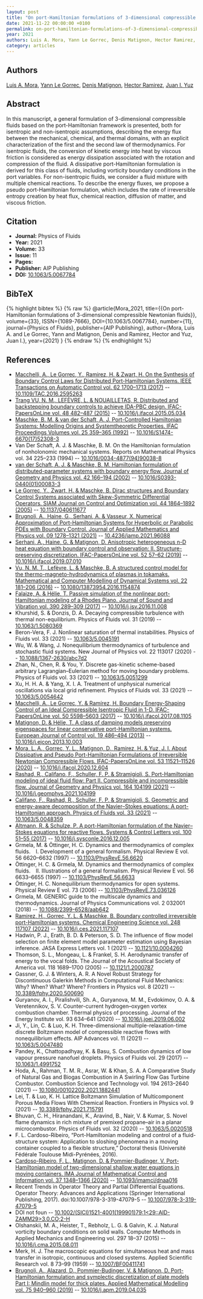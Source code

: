 ```yaml
---
layout: post
title: "On port-Hamiltonian formulations of 3-dimensional compressible Newtonian fluids"
date: 2021-11-22 00:00:00 +0100
permalink: on-port-hamiltonian-formulations-of-3-dimensional-compressible-newtonian-fluids
year: 2021
authors: Luis A. Mora, Yann Le Gorrec, Denis Matignon, Hector Ramirez, Juan I. Yuz
category: articles
---
```

 
## Authors
[Luis A. Mora](authors/luis_a_mora), [Yann Le Gorrec](authors/yann_le_gorrec), [Denis Matignon](authors/denis_matignon), [Hector Ramirez](authors/hector_ramirez), [Juan I. Yuz](authors/juan_i_yuz)
 
## Abstract
In this manuscript, a general formulation of 3-dimensional compressible fluids based on the port-Hamiltonian framework is presented, both for isentropic and non-isentropic assumptions, describing the energy flux between the mechanical, chemical, and thermal domains, with an explicit characterization of the first and the second law of thermodynamics. For isentropic fluids, the conversion of kinetic energy into heat by viscous friction is considered as energy dissipation associated with the rotation and compression of the fluid. A dissipative port-Hamiltonian formulation is derived for this class of fluids, including vorticity boundary conditions in the port variables. For non-isentropic fluids, we consider a fluid mixture with multiple chemical reactions. To describe the energy fluxes, we propose a pseudo port-Hamiltonian formulation, which includes the rate of irreversible entropy creation by heat flux, chemical reaction, diffusion of matter, and viscous friction.
 
## Citation
- **Journal:** Physics of Fluids
- **Year:** 2021
- **Volume:** 33
- **Issue:** 11
- **Pages:** 
- **Publisher:** AIP Publishing
- **DOI:** [10.1063/5.0067784](https://doi.org/10.1063/5.0067784)
 
## BibTeX
{% highlight bibtex %}
{% raw %}
@article{Mora_2021,
  title={{On port-Hamiltonian formulations of 3-dimensional compressible Newtonian fluids}},
  volume={33},
  ISSN={1089-7666},
  DOI={10.1063/5.0067784},
  number={11},
  journal={Physics of Fluids},
  publisher={AIP Publishing},
  author={Mora, Luis A. and Le Gorrec, Yann and Matignon, Denis and Ramirez, Hector and Yuz, Juan I.},
  year={2021}
}
{% endraw %}
{% endhighlight %}
 
## References
- [Macchelli, A., Le Gorrec, Y., Ramirez, H. & Zwart, H. On the Synthesis of Boundary Control Laws for Distributed Port-Hamiltonian Systems. IEEE Transactions on Automatic Control vol. 62 1700–1713 (2017)](on-the-synthesis-of-boundary-control-laws-for-distributed-port-hamiltonian-systems) -- [10.1109/TAC.2016.2595263](https://doi.org/10.1109/TAC.2016.2595263)
- [Trang VU, N. M., LEFÈVRE, L. & NOUAILLETAS, R. Distributed and backstepping boundary controls to achieve IDA-PBC design. IFAC-PapersOnLine vol. 48 482–487 (2015)](distributed-and-backstepping-boundary-controls-to-achieve-ida-pbc-design) -- [10.1016/j.ifacol.2015.05.034](https://doi.org/10.1016/j.ifacol.2015.05.034)
- [Maschke, B. M. & van der Schaft, A. J. Port-Controlled Hamiltonian Systems: Modelling Origins and Systemtheoretic Properties. IFAC Proceedings Volumes vol. 25 359–365 (1992)](port-controlled-hamiltonian-systems-modelling-origins-and-systemtheoretic-properties-92) -- [10.1016/S1474-6670(17)52308-3](https://doi.org/10.1016/S1474-6670(17)52308-3)
- Van Der Schaft, A. J. & Maschke, B. M. On the Hamiltonian formulation of nonholonomic mechanical systems. Reports on Mathematical Physics vol. 34 225–233 (1994) -- [10.1016/0034-4877(94)90038-8](https://doi.org/10.1016/0034-4877(94)90038-8)
- [van der Schaft, A. J. & Maschke, B. M. Hamiltonian formulation of distributed-parameter systems with boundary energy flow. Journal of Geometry and Physics vol. 42 166–194 (2002)](hamiltonian-formulation-of-distributed-parameter-systems-with-boundary-energy-flow) -- [10.1016/S0393-0440(01)00083-3](https://doi.org/10.1016/S0393-0440(01)00083-3)
- [Le Gorrec, Y., Zwart, H. & Maschke, B. Dirac structures and Boundary Control Systems associated with Skew-Symmetric Differential Operators. SIAM Journal on Control and Optimization vol. 44 1864–1892 (2005)](dirac-structures-and-boundary-control-systems-associated-with-skew-symmetric-differential-operators) -- [10.1137/040611677](https://doi.org/10.1137/040611677)
- [Brugnoli, A., Haine, G., Serhani, A. & Vasseur, X. Numerical Approximation of Port-Hamiltonian Systems for Hyperbolic or Parabolic PDEs with Boundary Control. Journal of Applied Mathematics and Physics vol. 09 1278–1321 (2021)](numerical-approximation-of-port-hamiltonian-systems-for-hyperbolic-or-parabolic-pdes-with-boundary-control) -- [10.4236/jamp.2021.96088](https://doi.org/10.4236/jamp.2021.96088)
- [Serhani, A., Haine, G. & Matignon, D. Anisotropic heterogeneous n-D heat equation with boundary control and observation: II. Structure-preserving discretization. IFAC-PapersOnLine vol. 52 57–62 (2019)](anisotropic-heterogeneous-n-d-heat-equation-with-boundary-control-and-observation-ii-structure-preserving-discretization) -- [10.1016/j.ifacol.2019.07.010](https://doi.org/10.1016/j.ifacol.2019.07.010)
- [Vu, N. M. T., Lefèvre, L. & Maschke, B. A structured control model for the thermo-magneto-hydrodynamics of plasmas in tokamaks. Mathematical and Computer Modelling of Dynamical Systems vol. 22 181–206 (2016)](a-structured-control-model-for-the-thermo-magneto-hydrodynamics-of-plasmas-in-tokamaks) -- [10.1080/13873954.2016.1154874](https://doi.org/10.1080/13873954.2016.1154874)
- [Falaize, A. & Hélie, T. Passive simulation of the nonlinear port-Hamiltonian modeling of a Rhodes Piano. Journal of Sound and Vibration vol. 390 289–309 (2017)](passive-simulation-of-the-nonlinear-port-hamiltonian-modeling-of-a-rhodes-piano) -- [10.1016/j.jsv.2016.11.008](https://doi.org/10.1016/j.jsv.2016.11.008)
- Khurshid, S. & Donzis, D. A. Decaying compressible turbulence with thermal non-equilibrium. Physics of Fluids vol. 31 (2019) -- [10.1063/1.5080369](https://doi.org/10.1063/1.5080369)
- Beron-Vera, F. J. Nonlinear saturation of thermal instabilities. Physics of Fluids vol. 33 (2021) -- [10.1063/5.0045191](https://doi.org/10.1063/5.0045191)
- Wu, W. & Wang, J. Nonequilibrium thermodynamics of turbulence and stochastic fluid systems. New Journal of Physics vol. 22 113017 (2020) -- [10.1088/1367-2630/abc7d2](https://doi.org/10.1088/1367-2630/abc7d2)
- Zhan, N., Chen, R. & You, Y. Discrete gas-kinetic scheme-based arbitrary Lagrangian–Eulerian method for moving boundary problems. Physics of Fluids vol. 33 (2021) -- [10.1063/5.0051299](https://doi.org/10.1063/5.0051299)
- Xu, H. H. A. & Yang, X. I. A. Treatment of unphysical numerical oscillations via local grid refinement. Physics of Fluids vol. 33 (2021) -- [10.1063/5.0054642](https://doi.org/10.1063/5.0054642)
- [Macchelli, A., Le Gorrec, Y. & Ramírez, H. Boundary Energy-Shaping Control of an Ideal Compressible Isentropic Fluid in 1-D. IFAC-PapersOnLine vol. 50 5598–5603 (2017)](boundary-energy-shaping-control-of-an-ideal-compressible-isentropic-fluid-in-1-d) -- [10.1016/j.ifacol.2017.08.1105](https://doi.org/10.1016/j.ifacol.2017.08.1105)
- [Matignon, D. & Hélie, T. A class of damping models preserving eigenspaces for linear conservative port-Hamiltonian systems. European Journal of Control vol. 19 486–494 (2013)](a-class-of-damping-models-preserving-eigenspaces-for-linear-conservative-port-hamiltonian-systems) -- [10.1016/j.ejcon.2013.10.003](https://doi.org/10.1016/j.ejcon.2013.10.003)
- [Mora, L. A., Gorrec, Y. L., Matignon, D., Ramirez, H. & Yuz, J. I. About Dissipative and Pseudo Port-Hamiltonian Formulations of Irreversible Newtonian Compressible Flows. IFAC-PapersOnLine vol. 53 11521–11526 (2020)](about-dissipative-and-pseudo-port-hamiltonian-formulations-of-irreversible-newtonian-compressible-flows) -- [10.1016/j.ifacol.2020.12.604](https://doi.org/10.1016/j.ifacol.2020.12.604)
- [Rashad, R., Califano, F., Schuller, F. P. & Stramigioli, S. Port-Hamiltonian modeling of ideal fluid flow: Part II. Compressible and incompressible flow. Journal of Geometry and Physics vol. 164 104199 (2021)](port-hamiltonian-modeling-of-ideal-fluid-flow-part-ii-compressible-and-incompressible-flow) -- [10.1016/j.geomphys.2021.104199](https://doi.org/10.1016/j.geomphys.2021.104199)
- [Califano, F., Rashad, R., Schuller, F. P. & Stramigioli, S. Geometric and energy-aware decomposition of the Navier–Stokes equations: A port-Hamiltonian approach. Physics of Fluids vol. 33 (2021)](geometric-and-energy-aware-decomposition-of-the-navier-stokes-equations-a-port-hamiltonian-approach) -- [10.1063/5.0048359](https://doi.org/10.1063/5.0048359)
- [Altmann, R. & Schulze, P. A port-Hamiltonian formulation of the Navier–Stokes equations for reactive flows. Systems &amp; Control Letters vol. 100 51–55 (2017)](a-port-hamiltonian-formulation-of-the-navier-stokes-equations-for-reactive-flows) -- [10.1016/j.sysconle.2016.12.005](https://doi.org/10.1016/j.sysconle.2016.12.005)
- Grmela, M. & Öttinger, H. C. Dynamics and thermodynamics of complex fluids.  I. Development of a general formalism. Physical Review E vol. 56 6620–6632 (1997) -- [10.1103/PhysRevE.56.6620](https://doi.org/10.1103/PhysRevE.56.6620)
- Öttinger, H. C. & Grmela, M. Dynamics and thermodynamics of complex fluids.  II. Illustrations of a general formalism. Physical Review E vol. 56 6633–6655 (1997) -- [10.1103/PhysRevE.56.6633](https://doi.org/10.1103/PhysRevE.56.6633)
- Öttinger, H. C. Nonequilibrium thermodynamics for open systems. Physical Review E vol. 73 (2006) -- [10.1103/PhysRevE.73.036126](https://doi.org/10.1103/PhysRevE.73.036126)
- Grmela, M. GENERIC guide to the multiscale dynamics and thermodynamics. Journal of Physics Communications vol. 2 032001 (2018) -- [10.1088/2399-6528/aab642](https://doi.org/10.1088/2399-6528/aab642)
- [Ramirez, H., Gorrec, Y. L. & Maschke, B. Boundary controlled irreversible port-Hamiltonian systems. Chemical Engineering Science vol. 248 117107 (2022)](boundary-controlled-irreversible-port-hamiltonian-systems) -- [10.1016/j.ces.2021.117107](https://doi.org/10.1016/j.ces.2021.117107)
- Hadwin, P. J., Erath, B. D. & Peterson, S. D. The influence of flow model selection on finite element model parameter estimation using Bayesian inference. JASA Express Letters vol. 1 (2021) -- [10.1121/10.0004260](https://doi.org/10.1121/10.0004260)
- Thomson, S. L., Mongeau, L. & Frankel, S. H. Aerodynamic transfer of energy to the vocal folds. The Journal of the Acoustical Society of America vol. 118 1689–1700 (2005) -- [10.1121/1.2000787](https://doi.org/10.1121/1.2000787)
- Gassner, G. J. & Winters, A. R. A Novel Robust Strategy for Discontinuous Galerkin Methods in Computational Fluid Mechanics: Why? When? What? Where? Frontiers in Physics vol. 8 (2021) -- [10.3389/fphy.2020.500690](https://doi.org/10.3389/fphy.2020.500690)
- Guryanov, A. I., Piralishvili, Sh. A., Guryanova, M. M., Evdokimov, O. A. & Veretennikov, S. V. Counter-current hydrogen–oxygen vortex combustion chamber. Thermal physics of processing. Journal of the Energy Institute vol. 93 634–641 (2020) -- [10.1016/j.joei.2019.06.002](https://doi.org/10.1016/j.joei.2019.06.002)
- Ji, Y., Lin, C. & Luo, K. H. Three-dimensional multiple-relaxation-time discrete Boltzmann model of compressible reactive flows with nonequilibrium effects. AIP Advances vol. 11 (2021) -- [10.1063/5.0047480](https://doi.org/10.1063/5.0047480)
- Pandey, K., Chattopadhyay, K. & Basu, S. Combustion dynamics of low vapour pressure nanofuel droplets. Physics of Fluids vol. 29 (2017) -- [10.1063/1.4991752](https://doi.org/10.1063/1.4991752)
- Hoda, A., Rahman, T. M. R., Asrar, W. & Khan, S. A. A Comparative Study of Natural Gas and Biogas Combustion in A Swirling Flow Gas Turbine Combustor. Combustion Science and Technology vol. 194 2613–2640 (2021) -- [10.1080/00102202.2021.1882441](https://doi.org/10.1080/00102202.2021.1882441)
- Lei, T. & Luo, K. H. Lattice Boltzmann Simulation of Multicomponent Porous Media Flows With Chemical Reaction. Frontiers in Physics vol. 9 (2021) -- [10.3389/fphy.2021.715791](https://doi.org/10.3389/fphy.2021.715791)
- Bhuvan, C. H., Hiranandani, K., Aravind, B., Nair, V. & Kumar, S. Novel flame dynamics in rich mixture of premixed propane–air in a planar microcombustor. Physics of Fluids vol. 32 (2020) -- [10.1063/5.0020518](https://doi.org/10.1063/5.0020518)
- F. L. Cardoso-Ribeiro, “Port-Hamiltonian modeling and control of a fluid-structure system: Application to sloshing phenomena in a moving container coupled to a flexible structure,” Doctoral thesis (Université Fédérale Toulouse Midi-Pyrénées, 2016).
- [Cardoso-Ribeiro, F. L., Matignon, D. & Pommier-Budinger, V. Port-Hamiltonian model of two-dimensional shallow water equations in moving containers. IMA Journal of Mathematical Control and Information vol. 37 1348–1366 (2020)](port-hamiltonian-model-of-two-dimensional-shallow-water-equations-in-moving-containers) -- [10.1093/imamci/dnaa016](https://doi.org/10.1093/imamci/dnaa016)
- Recent Trends in Operator Theory and Partial Differential Equations. Operator Theory: Advances and Applications (Springer International Publishing, 2017). doi:10.1007/978-3-319-47079-5 -- [10.1007/978-3-319-47079-5](https://doi.org/10.1007/978-3-319-47079-5)
- DOI not foun -- [10.1002/(SICI)1521-4001(199901)79:1&lt;29::AID-ZAMM29&gt;3.0.CO;2-H](https://doi.org/10.1002/(SICI)1521-4001(199901)79:1&lt;29::AID-ZAMM29&gt;3.0.CO;2-H)
- Olshanskii, M. A., Heister, T., Rebholz, L. G. & Galvin, K. J. Natural vorticity boundary conditions on solid walls. Computer Methods in Applied Mechanics and Engineering vol. 297 18–37 (2015) -- [10.1016/j.cma.2015.08.011](https://doi.org/10.1016/j.cma.2015.08.011)
- Merk, H. J. The macroscopic equations for simultaneous heat and mass transfer in isotropic, continuous and closed systems. Applied Scientific Research vol. 8 73–99 (1959) -- [10.1007/BF00411741](https://doi.org/10.1007/BF00411741)
- [Brugnoli, A., Alazard, D., Pommier-Budinger, V. & Matignon, D. Port-Hamiltonian formulation and symplectic discretization of plate models Part I: Mindlin model for thick plates. Applied Mathematical Modelling vol. 75 940–960 (2019)](port-hamiltonian-formulation-and-symplectic-discretization-of-plate-models-part-i-mindlin-model-for-thick-plates) -- [10.1016/j.apm.2019.04.035](https://doi.org/10.1016/j.apm.2019.04.035)

